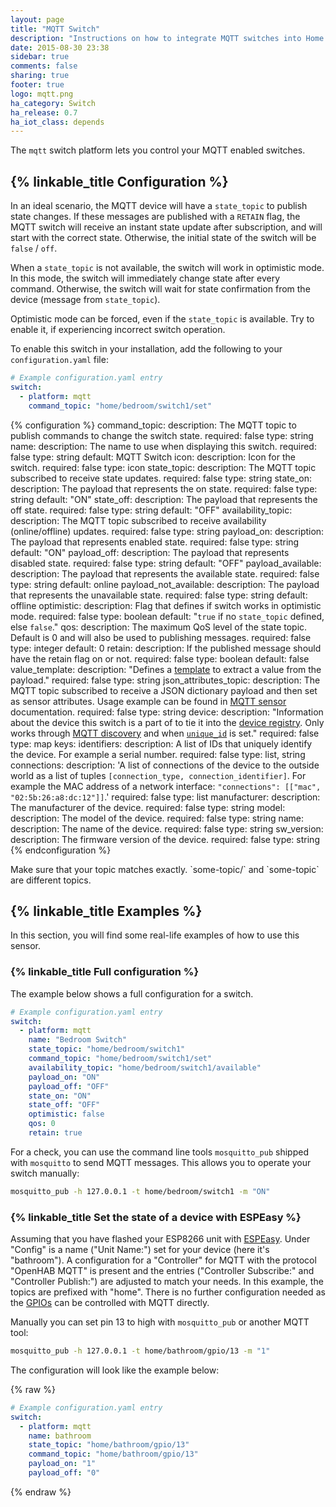 ```yaml
---
layout: page
title: "MQTT Switch"
description: "Instructions on how to integrate MQTT switches into Home Assistant."
date: 2015-08-30 23:38
sidebar: true
comments: false
sharing: true
footer: true
logo: mqtt.png
ha_category: Switch
ha_release: 0.7
ha_iot_class: depends
---
```


The `mqtt` switch platform lets you control your MQTT enabled switches.

## {% linkable_title Configuration %}

In an ideal scenario, the MQTT device will have a `state_topic` to publish state changes. If these messages are published with a `RETAIN` flag, the MQTT switch will receive an instant state update after subscription, and will start with the correct state. Otherwise, the initial state of the switch will be `false` / `off`.

When a `state_topic` is not available, the switch will work in optimistic mode. In this mode, the switch will immediately change state after every command. Otherwise, the switch will wait for state confirmation from the device (message from `state_topic`).

Optimistic mode can be forced, even if the `state_topic` is available. Try to enable it, if experiencing incorrect switch operation.

To enable this switch in your installation, add the following to your `configuration.yaml` file:

```yaml
# Example configuration.yaml entry
switch:
  - platform: mqtt
    command_topic: "home/bedroom/switch1/set"
```

{% configuration %}
command_topic:
  description: The MQTT topic to publish commands to change the switch state.
  required: false
  type: string
name:
  description: The name to use when displaying this switch.
  required: false
  type: string
  default: MQTT Switch
icon:
  description: Icon for the switch.
  required: false
  type: icon
state_topic:
  description: The MQTT topic subscribed to receive state updates.
  required: false
  type: string
state_on:
  description: The payload that represents the on state.
  required: false
  type: string
  default: "ON"
state_off:
  description: The payload that represents the off state.
  required: false
  type: string
  default: "OFF"
availability_topic:
  description: The MQTT topic subscribed to receive availability (online/offline) updates.
  required: false
  type: string
payload_on:
  description: The payload that represents enabled state.
  required: false
  type: string
  default: "ON"
payload_off:
  description: The payload that represents disabled state.
  required: false
  type: string
  default: "OFF"
payload_available:
  description: The payload that represents the available state.
  required: false
  type: string
  default: online
payload_not_available:
  description: The payload that represents the unavailable state.
  required: false
  type: string
  default: offline
optimistic:
  description: Flag that defines if switch works in optimistic mode.
  required: false
  type: boolean
  default: "`true` if no `state_topic` defined, else `false`."
qos:
  description: The maximum QoS level of the state topic. Default is 0 and will also be used to publishing messages.
  required: false
  type: integer
  default: 0
retain:
  description: If the published message should have the retain flag on or not.
  required: false
  type: boolean
  default: false
value_template:
  description: "Defines a [template](/docs/configuration/templating/#processing-incoming-data) to extract a value from the payload."
  required: false
  type: string
json_attributes_topic:
  description: The MQTT topic subscribed to receive a JSON dictionary payload and then set as sensor attributes. Usage example can be found in [MQTT sensor](/components/sensor.mqtt/#json-attributes-topic-configuration) documentation.
  required: false
  type: string
device:
  description: "Information about the device this switch is a part of to tie it into the [device registry](https://developers.home-assistant.io/docs/en/device_registry_index.html). Only works through [MQTT discovery](/docs/mqtt/discovery/) and when [`unique_id`](#unique_id) is set."
  required: false
  type: map
  keys:
    identifiers:
      description: A list of IDs that uniquely identify the device. For example a serial number.
      required: false
      type: list, string
    connections:
      description: 'A list of connections of the device to the outside world as a list of tuples `[connection_type, connection_identifier]`. For example the MAC address of a network interface: `"connections": [["mac", "02:5b:26:a8:dc:12"]]`.'
      required: false
      type: list
    manufacturer:
      description: The manufacturer of the device.
      required: false
      type: string
    model:
      description: The model of the device.
      required: false
      type: string
    name:
      description: The name of the device.
      required: false
      type: string
    sw_version:
      description: The firmware version of the device.
      required: false
      type: string
{% endconfiguration %}

<p class='note warning'>
Make sure that your topic matches exactly. `some-topic/` and `some-topic` are different topics.
</p>

## {% linkable_title Examples %}

In this section, you will find some real-life examples of how to use this sensor.

### {% linkable_title Full configuration %}

The example below shows a full configuration for a switch.

```yaml
# Example configuration.yaml entry
switch:
  - platform: mqtt
    name: "Bedroom Switch"
    state_topic: "home/bedroom/switch1"
    command_topic: "home/bedroom/switch1/set"
    availability_topic: "home/bedroom/switch1/available"
    payload_on: "ON"
    payload_off: "OFF"
    state_on: "ON"
    state_off: "OFF"
    optimistic: false
    qos: 0
    retain: true
```

For a check, you can use the command line tools `mosquitto_pub` shipped with `mosquitto` to send MQTT messages. This allows you to operate your switch manually:

```bash
mosquitto_pub -h 127.0.0.1 -t home/bedroom/switch1 -m "ON"
```

### {% linkable_title Set the state of a device with ESPEasy %}

Assuming that you have flashed your ESP8266 unit with [ESPEasy](https://github.com/letscontrolit/ESPEasy). Under "Config" is a name ("Unit Name:") set for your device (here it's "bathroom"). A configuration for a "Controller" for MQTT with the protocol "OpenHAB MQTT" is present and the entries ("Controller Subscribe:" and "Controller Publish:") are adjusted to match your needs. In this example, the topics are prefixed with "home". There is no further configuration needed as the [GPIOs](https://www.letscontrolit.com/wiki/index.php/GPIO) can be controlled with MQTT directly.

Manually you can set pin 13 to high with `mosquitto_pub` or another MQTT tool:

```bash
mosquitto_pub -h 127.0.0.1 -t home/bathroom/gpio/13 -m "1"
```

The configuration will look like the example below:

{% raw %}
```yaml
# Example configuration.yaml entry
switch:
  - platform: mqtt
    name: bathroom
    state_topic: "home/bathroom/gpio/13"
    command_topic: "home/bathroom/gpio/13"
    payload_on: "1"
    payload_off: "0"
```
{% endraw %}
